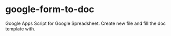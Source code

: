 # google-form-to-doc

Google Apps Script for Google Spreadsheet. Create new file and fill the doc template with.
